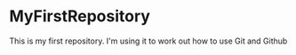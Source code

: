 MyFirstRepository
=================

This is my first repository. I'm using it to work out how to use Git and Github